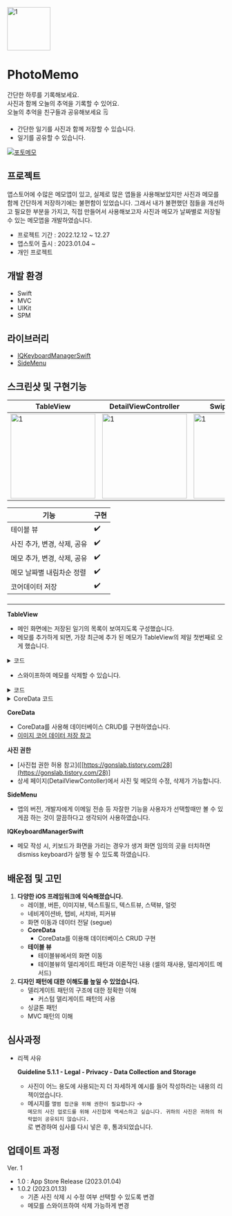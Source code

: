 <img width="100" alt="1" src="https://user-images.githubusercontent.com/108605997/214176123-728f9b9a-2dbb-41c7-8692-0919e63e046f.png"> 


# PhotoMemo  

간단한 하루를 기록해보세요.  
사진과 함께 오늘의 추억을 기록할 수 있어요.  
오늘의 추억을 친구들과 공유해보세요 🗒  

- 간단한 일기를 사진과 함께 저장할 수 있습니다.  
- 일기를 공유할 수 있습니다.  

[![포토메모](https://user-images.githubusercontent.com/108605997/214177110-4e5b4891-a038-436c-99a9-19c8e7c10056.png)](https://apps.apple.com/kr/app/photomemo-%ED%8F%AC%ED%86%A0%EB%A9%94%EB%AA%A8/id1661616427)

## 프로젝트 
앱스토어에 수많은 메모앱이 있고, 실제로 많은 앱들을 사용해보았지만 사진과 메모를 함께 간단하게 저장하기에는 불편함이 있었습니다. 그래서 내가 불편했던 점들을 개선하고 필요한 부분을 가지고, 직접 만들어서 사용해보고자 사진과 메모가 날짜별로 저장될 수 있는 메모앱을 개발하였습니다.

- 프로젝트 기간 : 2022.12.12 ~ 12.27
- 앱스토어 출시 : 2023.01.04 ~
- 개인 프로젝트


## 개발 환경
- Swift
- MVC
- UIKit
- SPM

## 라이브러리
- [IQKeyboardManagerSwift](https://github.com/hackiftekhar/IQKeyboardManager)
- [SideMenu](https://github.com/jonkykong/SideMenu)


## 스크린샷 및 구현기능
|TableView|DetailViewController|Swipe to delete|SideMenu|
|---|---|---|---|
|<img width="196" alt="1" src="https://user-images.githubusercontent.com/108605997/214174160-39400dd0-7abc-45bf-9dbd-0d6897286e4b.gif">| <img width="196" alt="1" src="https://user-images.githubusercontent.com/108605997/214174610-51fdfdac-dbd6-4844-b45d-bd7f8ad7a3d6.gif"> |<img width="196" alt="1" src="https://user-images.githubusercontent.com/108605997/214174712-073ad04c-d3ca-4b42-ba88-3ef5a07229d8.gif"> |<img width="196" alt="1" src="https://user-images.githubusercontent.com/108605997/214174771-f94b3760-b6b3-4c2a-a077-64962d1289f6.gif"> |

|기능|구현|
|---|---|
|테이블 뷰|✔️|
|사진 추가, 변경, 삭제, 공유|✔️|
|메모 추가, 변경, 삭제, 공유|✔️|
|메모 날짜별 내림차순 정렬|✔️|
|코어데이터 저장|✔️|

### 

---

**TableView**

- 메인 화면에는 저장된 일기의 목록이 보여지도록 구성했습니다.
- 메모를 추가하게 되면, 가장 최근에 추가 된 메모가 TableView의 제일 첫번째로 오게 했습니다.

<details>
<summary>코드</summary>
<div markdown="1">        

```swift  
        func getDiaryListFromCoreData() -> [Diary] {
                var diaryList: [Diary] = []
                if let context = context {
                    let request = NSFetchRequest<NSManagedObject>(entityName: self.modelName)
                    let dateOrder = NSSortDescriptor(key: "date", ascending: false)
                    request.sortDescriptors = [dateOrder]
                    
                    do {
                        if let fetchedDiaryList = try context.fetch(request) as? [Diary] {
                            diaryList = fetchedDiaryList
                        }
                    } catch {
                        print("가져오는 것 실패")
                    }
                }
                return diaryList
            }
```  
    
</div>
</details>
        
- 스와이프하여 메모를 삭제할 수 있습니다.
<details>
<summary>코드</summary>
<div markdown="1"> 
    
```swift
        func tableView(_ tableView: UITableView, editingStyleForRowAt indexPath: IndexPath) -> UITableViewCell.EditingStyle {
                return .delete
            }
            
            func tableView(_ tableView: UITableView, commit editingStyle: UITableViewCell.EditingStyle, forRowAt indexPath: IndexPath) {
                tableView.beginUpdates()
                let subject = self.savedCoreArray[indexPath.row]
                savedCoreArray.remove(at: indexPath.row)
                memoManager.deleteCoreData(targetData: subject) {
                    
                }
                tableView.deleteRows(at: [indexPath], with: .fade)
                tableView.endUpdates()
            }
```
    
</div>
</details>
        
<details>
<summary>CoreData 코드</summary>
<div markdown="1"> 
        
```swift
        import UIKit
        import CoreData
        
        protocol MemoInfoDelegate: AnyObject {
            func getInfo() -> [Int]
        }
        
        final class MemoManager {
            private let coreDataManager = CoreDataManager.shared
            static let shared = MemoManager()
            var coreDataArray: [Diary] = []
            var delegate: MemoInfoDelegate?
            
            private init() {
                coreDataArray = coreDataManager.getDiaryListFromCoreData()
                print(coreDataArray)
            }
            
            func getCoreDataArray() -> [Diary] {
                print(#function)
                return coreDataArray
            }
            
            func saveCoreData(titleText: String, memoText: String, thumbnailImage: Data, completion: @escaping() -> Void) {
                coreDataManager.saveDiaryData(titleText: titleText, memoText: memoText, thumbnailImage: thumbnailImage) {
                    completion()
                    self.coreDataArray = self.coreDataManager.getDiaryListFromCoreData()
                }
                print("\(#function) : CoreData Saved")
            }
            
            func updateCoreData(newCoreData: Diary, completion: @escaping() -> Void) {
                coreDataManager.updateDiary(newDiaryData: newCoreData) {
                    completion()
                    self.coreDataArray = self.coreDataManager.getDiaryListFromCoreData()
                }
                print("\(#function) : CoreData Updated")
            }
            
            func deleteCoreData(targetData: Diary, completion: @escaping() -> Void) {
                coreDataManager.deleteDiary(data: targetData) {
                    completion()
                    self.coreDataArray = self.coreDataManager.getDiaryListFromCoreData()
                }
                print("\(#function) : CoreData Deleted")
            }
            
        }
```
</div>
</details>
    

**CoreData**

- CoreData를 사용해 데이터베이스 CRUD를 구현하였습니다.
- [이미지 코어 데이터 저장 참고](notion://www.notion.so/jesskoh/%5B%3Chttps://developer-p.tistory.com/148%3E%5D(%3Chttps://developer-p.tistory.com/148%3E))

**사진 권한** 

- [사진첩 권한 허용 참고]([[https://gonslab.tistory.com/28](https://gonslab.tistory.com/28)]
- 상세 페이지(DetailViewContoller)에서 사진 및 메모의 수정, 삭제가 가능합니다.

**SideMenu** 

- 앱의 버전, 개발자에게 이메일 전송 등 자잘한 기능을 사용자가 선택할때만 볼 수 있게끔 하는 것이 깔끔하다고 생각되어 사용하였습니다.

**IQKeyboardManagerSwift**

- 메모 작성 시, 키보드가 화면을 가리는 경우가 생겨 화면 임의의 곳을 터치하면 dismiss keyboard가 실행 될 수 있도록 하였습니다.




## 배운점 및 고민
1. **다양한 iOS 프레임워크에 익숙해졌습니다.**
    - 레이블, 버튼, 이미지뷰, 텍스트필드, 텍스트뷰, 스택뷰, 얼럿
    - 네비게이션바, 탭비, 서치바, 피커뷰
    - 화면 이동과 데이터 전달 (segue)
    - **CoreData**
        - CoreData를 이용해 데이터베이스 CRUD 구현
    - **테이블 뷰**
        - 테이블뷰에서의 화면 이동
        - 테이블뷰의 델리게이트 패턴과 이론적인 내용 (셀의 재사용, 델리게이트 메서드)
2. **디자인 패턴에 대한 이해도를 높일 수 있었습니다.**
    - 델리게이트 패턴의 구조에 대한 정확한 이해
        - 커스텀 델리게이트 패턴의 사용
    - 싱글톤 패턴
    - MVC 패턴의 이해


## 심사과정
- 리젝 사유
    
    **Guideline 5.1.1 - Legal - Privacy - Data Collection and Storage**
    
    - 사진이 어느 용도에 사용되는지 더 자세하게 예시를 들어 작성하라는 내용의 리젝이었습니다.
    - 메시지를
    `앨범 접근을 위해 권한이 필요합니다` → <br/>
    `메모의 사진 업로드를 위해 사진첩에 액세스하고 싶습니다. 귀하의 사진은 귀하의 허락없이 공유되지 않습니다.` <br/>
    로 변경하여 심사를 다시 넣은 후, 통과되었습니다.

## 업데이트 과정
Ver. 1
 - 1.0 : App Store Release (2023.01.04)
 - 1.0.2 (2023.01.13)
    - 기존 사진 삭제 시 수정 여부 선택할 수 있도록 변경
    - 메모를 스와이프하여 삭제 가능하게 변경
